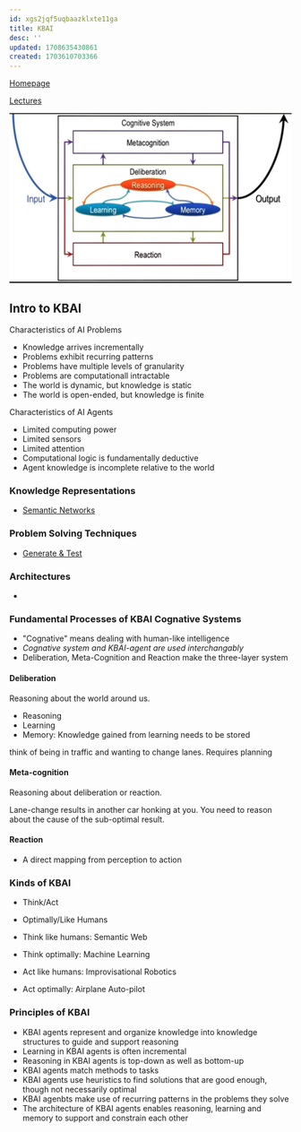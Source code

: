 ```yaml
---
id: xgs2jqf5uqbaazklxte11ga
title: KBAI
desc: ''
updated: 1708635430861
created: 1703610703366
---
```


[Homepage](https://lucylabs.gatech.edu/kbai/summer-2023/)

[Lectures](https://omscs.gatech.edu/cs-7637-knowledge-based-artificial-intelligence-course-videos)

![Cognative Systems](./assets/cognitive_systems.png)

## Intro to KBAI

Characteristics of AI Problems

- Knowledge arrives incrementally
- Problems exhibit recurring patterns
- Problems have multiple levels of granularity
- Problems are computationall intractable
- The world is dynamic, but knowledge is static
- The world is open-ended, but knowledge is finite

Characteristics of AI Agents

- Limited computing power
- Limited sensors
- Limited attention
- Computational logic is fundamentally deductive
- Agent knowledge is incomplete relative to the world

### Knowledge Representations

- [Semantic Networks](./School.KBAI.Fundamentals.Semantic_Networks.md)

### Problem Solving Techniques

- [Generate & Test](./School.KBAI.Fundamentals.Generate_and_Test.md)

### Architectures

- []()

### Fundamental Processes of KBAI Cognative Systems

- "Cognative" means dealing with human-like intelligence
- *Cognative system and KBAI-agent are used interchangably*
- Deliberation, Meta-Cognition and Reaction make the three-layer system

#### Deliberation

Reasoning about the world around us.

- Reasoning
- Learning
- Memory: Knowledge gained from learning needs to be stored

think of being in traffic and wanting to change lanes. Requires planning

#### Meta-cognition

Reasoning about deliberation or reaction.

Lane-change results in another car honking at you. You need to reason about the cause of the sub-optimal result.

#### Reaction

- A direct mapping from perception to action

### Kinds of KBAI

- Think/Act
- Optimally/Like Humans

- Think like humans: Semantic Web
- Think optimally: Machine Learning
- Act like humans: Improvisational Robotics
- Act optimally: Airplane Auto-pilot

### Principles of KBAI

- KBAI agents represent and organize knowledge into knowledge structures to guide and support reasoning
- Learning in KBAI agents is often incremental
- Reasoning in KBAI agents is top-down as well as bottom-up
- KBAI agents match methods to tasks
- KBAI agents use heuristics to find solutions that are good enough, though not necessarily optimal
- KBAI agenbts make use of recurring patterns in the problems they solve
- The architecture of KBAI agents enables reasoning, learning and memory to support and constrain each other
